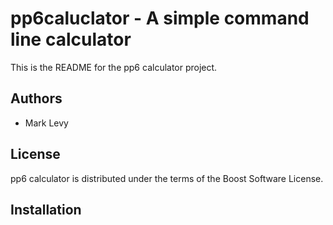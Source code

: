 pp6caluclator - A simple command line calculator
================================================
This is the README for the pp6 calculator project.

Authors
-------
- Mark Levy

License
-------
pp6 calculator is distributed under the terms of the Boost Software License. 

Installation
-----------
